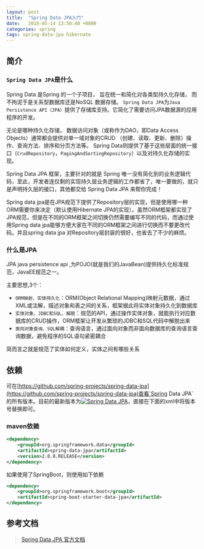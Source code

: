 ```yaml
---
layout: post
title:  "Spring Data JPA入门"
date:   2018-05-14 13:50:40 +0800
categories: spring
tags: spring-data-jpa hibernate
---
```

## 简介

### `Spring Data JPA`是什么
Spring Data 是Spring 的一个子项目， 旨在统一和简化对各类型持久化存储， 而不拘泥于是关系型数据库还是NoSQL 数据存储。
`Spring Data JPA`为`Java Persistence API（JPA）`提供了存储库支持。它简化了需要访问JPA数据源的应用程序的开发。

无论是哪种持久化存储， 数据访问对象（或称作为DAO，即Data Access Objects）通常都会提供对单一域对象的CRUD （创建、读取、更新、删除）操作、查询方法、排序和分页方法等。
Spring Data则提供了基于这些层面的统一接口（`CrudRepository`，`PagingAndSortingRepository`）以及对持久化存储的实现。

Spring Data JPA 框架，主要针对的就是 Spring 唯一没有简化到的业务逻辑代码，至此，开发者连仅剩的实现持久层业务逻辑的工作都省了，唯一要做的，就只是声明持久层的接口，其他都交给 Spring Data JPA 来帮你完成！

Spring data jpa是在JPA规范下提供了Repository层的实现，但是使用哪一种ORM需要你来决定（默认使用Hibernate JPA的实现）。虽然ORM框架都实现了JPA规范，但是在不同的ORM框架之间切换仍然需要编写不同的代码，而通过使用Spring data jpa能够方便大家在不同的ORM框架之间进行切换而不要更改代码。并且spring data jpa 对Repository层封装的很好，也省去了不少的麻烦。 


### 什么是JPA

JPA java persistence api ,为POJO(就是我们的JavaBean)提供持久化标准规范，JavaEE规范之一。

主要思想,3个：

- `ORM映射、实体持久化`：ORM(Object Relational Mapping)映射元数据，通过XML或注解，描述对象和表之间的关系，框架据此将实体对象持久化到数据库
- `实体对象、JDBC和SQL、解脱`：规范的API，通过操作实体对象，就能执行对应数据库的CRUD操作，ORM框架让开发从繁琐的JDBC和SQL代码中解脱出来
- `面向对象查询、SQL解耦`：查询语言，通过面向对象而非面向数据库的查询语言查询数据，避免程序的SQL语句紧密耦合

简而言之就是规范了实体如何定义，实体之间有哪些关系

## 依赖


可在[https://github.com/spring-projects/spring-data-jpa](https://github.com/spring-projects/spring-data-jpa)查看`Spring Data JPA`的所有版本。目前的最新版本为[![Spring Data JPA](https://spring.io/badges/spring-data-jpa/ga.svg)](http://projects.spring.io/spring-data-jpa/#quick-start)，直接在下面的xml中将版本号替换即可。

### maven依赖

```xml
<dependency>
    <groupId>org.springframework.data</groupId>
    <artifactId>spring-data-jpa</artifactId>
    <version>2.0.8.RELEASE</version>
</dependency>
```

如果使用了SpringBoot，则使用如下依赖

```xml
<dependency>
    <groupId>org.springframework.boot</groupId>
    <artifactId>spring-boot-starter-data-jpa</artifactId>
</dependency>
```


## 参考文档
> [Spring Data JPA 官方文档](https://docs.spring.io/spring-data/jpa/docs/current/reference/html/)